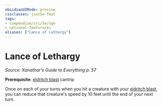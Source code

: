 ```yaml
---
obsidianUIMode: preview
cssclasses: json5e-feat
tags:
- compendium/src/5e/xge
- optional-feature/ei
aliases: ["Lance of Lethargy"]
---
```

# Lance of Lethargy
*Source: Xanathar's Guide to Everything p. 57*  

**Prerequisite**: [eldritch blast](Mechanics/spells/eldritch-blast.md) cantrip

Once on each of your turns when you hit a creature with your [eldritch blast](Mechanics/spells/eldritch-blast.md), you can reduce that creature's speed by 10 feet until the end of your next turn.